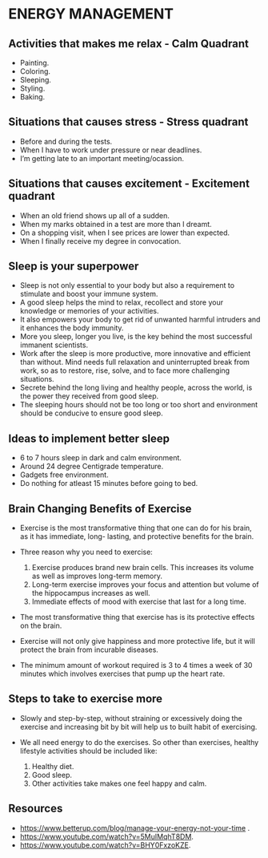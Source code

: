 # ENERGY MANAGEMENT #

## Activities that makes me relax - Calm Quadrant ##

- Painting.
- Coloring.
- Sleeping.
- Styling.
- Baking.

## Situations that causes stress - Stress quadrant ##

- Before and during the tests.
- When I have to work under pressure or near deadlines.
- I’m getting late to an important meeting/ocassion.

## Situations that causes excitement - Excitement quadrant ##

- When an old friend shows up all of a sudden.
- When my marks obtained in a test are more than I dreamt.
- On a shopping visit, when I see prices are lower than expected.
- When I finally receive my degree in convocation.

## Sleep is your superpower ##

- Sleep is not only essential to your body but also a requirement to stimulate and
boost your immune system.
- A good sleep helps the mind to relax, recollect and store your knowledge or
memories of your activities.
- It also empowers your body to get rid of unwanted harmful intruders and it
enhances the body immunity.
- More you sleep, longer you live, is the key behind the most successful immanent
scientists.
- Work after the sleep is more productive, more innovative and efficient than
without. Mind needs full relaxation and uninterrupted break from work, so as to
restore, rise, solve, and to face more challenging situations.
- Secrete behind the long living and healthy people, across the world, is the power
they received from good sleep.
- The sleeping hours should not be too long or too short and environment should
be conducive to ensure good sleep.

## Ideas to implement better sleep ##

- 6 to 7 hours sleep in dark and calm environment.
- Around 24 degree Centigrade temperature.
- Gadgets free environment.
- Do nothing for atleast 15 minutes before going to bed.

## Brain Changing Benefits of Exercise ##

- Exercise is the most transformative thing that one can do for his brain, as it has immediate, long-
lasting, and protective benefits for the brain.
- Three reason why you need to exercise:

  1. Exercise produces brand new brain cells. This increases its volume as well as improves
long-term memory.
  2. Long-term exercise improves your focus and attention but volume of the hippocampus
increases as well.
  3. Immediate effects of mood with exercise that last for a long time.

- The most transformative thing that exercise has is its protective effects on the brain.
- Exercise will not only give happiness and more protective life, but it will protect the brain from
incurable diseases.
- The minimum amount of workout required is 3 to 4 times a week of 30 minutes which involves
exercises that pump up the heart rate.

## Steps to take to exercise more ##

- Slowly and step-by-step, without straining or excessively doing the exercise and increasing bit by bit will help us to built habit of exercising.
- We all need energy to do the exercises. So other than exercises, healthy lifestyle activities should be included like:

    1. Healthy diet.
    2. Good sleep.
    3. Other activities take makes one feel happy and calm.

## Resources ##

- <https://www.betterup.com/blog/manage-your-energy-not-your-time> .
- <https://www.youtube.com/watch?v=5MuIMqhT8DM>.
- <https://www.youtube.com/watch?v=BHY0FxzoKZE>.
